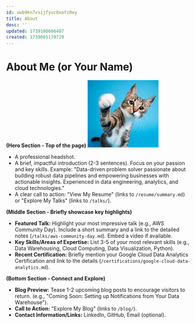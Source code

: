```yaml
---
id: vwb9kn7vsijfyuc0xofz0ey
title: About
desc: ''
updated: 1739100086407
created: 1739085170729
---
```

# About Me  (or Your Name)

**(Hero Section - Top of the page)**
![](/assets/images/2025-02-09-17-51-22.png)
*   A professional headshot.
*   A brief, impactful introduction (2-3 sentences).  Focus on your passion and key skills.  Example:  "Data-driven problem solver passionate about building robust data pipelines and empowering businesses with actionable insights. Experienced in data engineering, analytics, and cloud technologies."
*   A clear call to action: "View My Resume" (links to `/resume/summary.md`) or "Explore My Talks" (links to `/talks/`).

**(Middle Section - Briefly showcase key highlights)**

*   **Featured Talk:**  Highlight your most impressive talk (e.g., AWS Community Day).  Include a short summary and a link to the detailed notes (`/talks/aws-community-day.md`).  Embed a video if available.
*   **Key Skills/Areas of Expertise:**  List 3-5 of your most relevant skills (e.g., Data Warehousing, Cloud Computing, Data Visualization, Python).
*   **Recent Certification:** Briefly mention your Google Cloud Data Analytics Certification and link to the details (`/certifications/google-cloud-data-analytics.md`).

**(Bottom Section - Connect and Explore)**

*   **Blog Preview:** Tease 1-2 upcoming blog posts to encourage visitors to return.  (e.g., "Coming Soon:  Setting up Notifications from Your Data Warehouse").
*   **Call to Action:** "Explore My Blog" (links to `/blog/`).
*   **Contact Information/Links:** LinkedIn, GitHub, Email (optional).